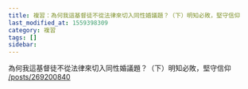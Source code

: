 ```yaml
---
title: 複習：為何我這基督徒不從法律來切入同性婚議題？（下）明知必敗，堅守信仰
last_modified_at: 1559398309
category: 複習
tags: []
sidebar: 
---
```


<p>為何我這基督徒不從法律來切入同性婚議題？（下）明知必敗，堅守信仰<br/>
<a href="/posts/269200840" target="_blank">/posts/269200840</a></p>
<p> </p>

